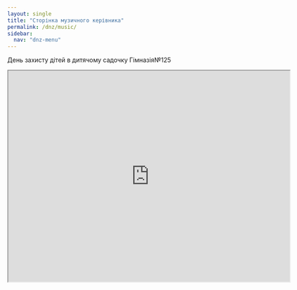 ```yaml
---
layout: single
title: "Сторінка музичного керівника"
permalink: /dnz/music/
sidebar:
  nav: "dnz-menu"
---
```

День захисту дітей в дитячому садочку Гімназія№125

<iframe src="https://drive.google.com/file/d/14iL_K_RRIETWn016cWv-Een6RnzhT8Qb/preview" width="640" height="480"></iframe>
